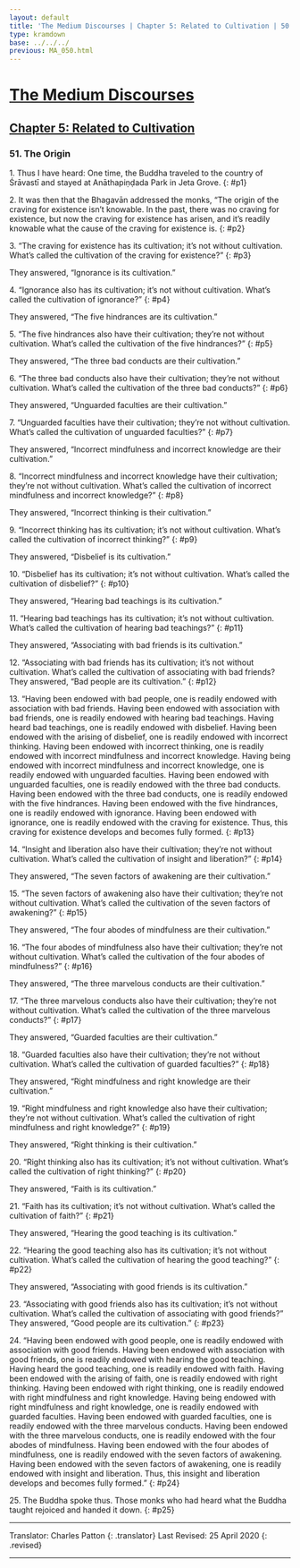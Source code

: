 ```yaml
---
layout: default
title: 'The Medium Discourses | Chapter 5: Related to Cultivation | 50. The Origin'
type: kramdown
base: ../../../
previous: MA_050.html
---
```


# [The Medium Discourses](../../index.html)
## [Chapter 5: Related to Cultivation](index.html)
### 51. The Origin

1\. Thus I have heard: One time, the Buddha traveled to the country of Śrāvastī and stayed at Anāthapiṇḍada Park in Jeta Grove.
{: #p1}

2\. It was then that the Bhagavān addressed the monks, “The origin of the craving for existence isn’t knowable. In the past, there was no craving for existence, but now the craving for existence has arisen, and it’s readily knowable what the cause of the craving for existence is.
{: #p2}

3\. “The craving for existence has its cultivation; it’s not without cultivation. What’s called the cultivation of the craving for existence?”
{: #p3}

They answered, “Ignorance is its cultivation.”

4\. “Ignorance also has its cultivation; it’s not without cultivation. What’s called the cultivation of ignorance?”
{: #p4}

They answered, “The five hindrances are its cultivation.”

5\. “The five hindrances also have their cultivation; they’re not without cultivation. What’s called the cultivation of the five hindrances?”
{: #p5}

They answered, “The three bad conducts are their cultivation.”

6\. “The three bad conducts also have their cultivation; they’re not without cultivation. What’s called the cultivation of the three bad conducts?”
{: #p6}

They answered, “Unguarded faculties are their cultivation.”

7\. “Unguarded faculties have their cultivation; they’re not without cultivation. What’s called the cultivation of unguarded faculties?”
{: #p7}

They answered, “Incorrect mindfulness and incorrect knowledge are their cultivation.”

8\. “Incorrect mindfulness and incorrect knowledge have their cultivation; they’re not without cultivation. What’s called the cultivation of incorrect mindfulness and incorrect knowledge?”
{: #p8}

They answered, “Incorrect thinking is their cultivation.”

9\. “Incorrect thinking has its cultivation; it’s not without cultivation. What’s called the cultivation of incorrect thinking?”
{: #p9}

They answered, “Disbelief is its cultivation.”

10\. “Disbelief has its cultivation; it’s not without cultivation. What’s called the cultivation of disbelief?”
{: #p10}

They answered, “Hearing bad teachings is its cultivation.”

11\. “Hearing bad teachings has its cultivation; it’s not without cultivation. What’s called the cultivation of hearing bad teachings?”
{: #p11}

They answered, “Associating with bad friends is its cultivation.”

12\. “Associating with bad friends has its cultivation; it’s not without cultivation. What’s called the cultivation of associating with bad friends?
They answered, “Bad people are its cultivation.”
{: #p12}

13\. “Having been endowed with bad people, one is readily endowed with association with bad friends. Having been endowed with association with bad friends, one is readily endowed with hearing bad teachings. Having heard bad teachings, one is readily endowed with disbelief. Having been endowed with the arising of disbelief, one is readily endowed with incorrect thinking. Having been endowed with incorrect thinking, one is readily endowed with incorrect mindfulness and incorrect knowledge. Having being endowed with incorrect mindfulness and incorrect knowledge, one is readily endowed with unguarded faculties. Having been endowed with unguarded faculties, one is readily endowed with the three bad conducts. Having been endowed with the three bad conducts, one is readily endowed with the five hindrances. Having been endowed with the five hindrances, one is readily endowed with ignorance. Having been endowed with ignorance, one is readily endowed with the craving for existence. Thus, this craving for existence develops and becomes fully formed.
{: #p13}

14\. “Insight and liberation also have their cultivation; they’re not without cultivation. What’s called the cultivation of insight and liberation?”
{: #p14}

They answered, “The seven factors of awakening are their cultivation.”

15\. “The seven factors of awakening also have their cultivation; they’re not without cultivation. What’s called the cultivation of the seven factors of awakening?”
{: #p15}

They answered, “The four abodes of mindfulness are their cultivation.”

16\. “The four abodes of mindfulness also have their cultivation; they’re not without cultivation. What’s called the cultivation of the four abodes of mindfulness?”
{: #p16}

They answered, “The three marvelous conducts are their cultivation.”

17\. “The three marvelous conducts also have their cultivation; they’re not without cultivation. What’s called the cultivation of the three marvelous conducts?”
{: #p17}

They answered, “Guarded faculties are their cultivation.”

18\. “Guarded faculties also have their cultivation; they’re not without cultivation. What’s called the cultivation of guarded faculties?”
{: #p18}

They answered, “Right mindfulness and right knowledge are their cultivation.”

19\. “Right mindfulness and right knowledge also have their cultivation; they’re not without cultivation. What’s called the cultivation of right mindfulness and right knowledge?”
{: #p19}

They answered, “Right thinking is their cultivation.”

20\. “Right thinking also has its cultivation; it’s not without cultivation. What’s called the cultivation of right thinking?”
{: #p20}

They answered, “Faith is its cultivation.”

21\. “Faith has its cultivation; it’s not without cultivation. What’s called the cultivation of faith?”
{: #p21}

They answered, “Hearing the good teaching is its cultivation.”

22\. “Hearing the good teaching also has its cultivation; it’s not without cultivation. What’s called the cultivation of hearing the good teaching?”
{: #p22}

They answered, “Associating with good friends is its cultivation.”

23\. “Associating with good friends also has its cultivation; it’s not without cultivation. What’s called the cultivation of associating with good friends?”
They answered, “Good people are its cultivation.”
{: #p23}

24\. “Having been endowed with good people, one is readily endowed with association with good friends. Having been endowed with association with good friends, one is readily endowed with hearing the good teaching. Having heard the good teaching, one is readily endowed with faith. Having been endowed with the arising of faith, one is readily endowed with right thinking. Having been endowed with right thinking, one is readily endowed with right mindfulness and right knowledge. Having being endowed with right mindfulness and right knowledge, one is readily endowed with guarded faculties. Having been endowed with guarded faculties, one is readily endowed with the three marvelous conducts. Having been endowed with the three marvelous conducts, one is readily endowed with the four abodes of mindfulness. Having been endowed with the four abodes of mindfulness, one is readily endowed with the seven factors of awakening. Having been endowed with the seven factors of awakening, one is readily endowed with insight and liberation. Thus, this insight and liberation develops and becomes fully formed.”
{: #p24}

25\. The Buddha spoke thus. Those monks who had heard what the Buddha taught rejoiced and handed it down.
{: #p25}

---

Translator: Charles Patton
{: .translator}
Last Revised: 25 April 2020
{: .revised}

---
